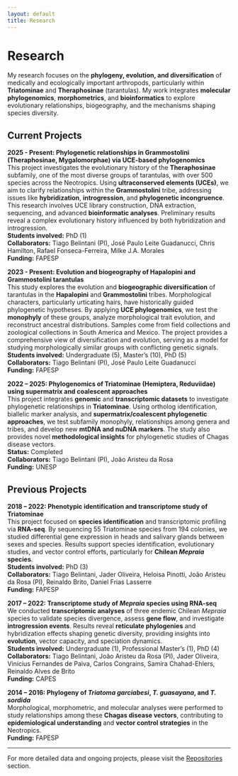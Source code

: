 ```yaml
---
layout: default
title: Research
---
```


# Research

My research focuses on the **phylogeny, evolution, and diversification** of medically and ecologically important arthropods, particularly within **Triatominae** and **Theraphosinae** (tarantulas). My work integrates **molecular phylogenomics**, **morphometrics**, and **bioinformatics** to explore evolutionary relationships, biogeography, and the mechanisms shaping species diversity.

## Current Projects

**2025 - Present: Phylogenetic relationships in Grammostolini (Theraphosinae, Mygalomorphae) via UCE-based phylogenomics**  
This project investigates the evolutionary history of the **Theraphosinae** subfamily, one of the most diverse groups of tarantulas, with over 500 species across the Neotropics. Using **ultraconserved elements (UCEs)**, we aim to clarify relationships within the **Grammostolini** tribe, addressing issues like **hybridization**, **introgression**, and **phylogenetic incongruence**. This research involves UCE library construction, DNA extraction, sequencing, and advanced **bioinformatic analyses**. Preliminary results reveal a complex evolutionary history influenced by both hybridization and introgression.  
**Students involved:** PhD (1)  
**Collaborators:** Tiago Belintani (PI), José Paulo Leite Guadanucci, Chris Hamilton, Rafael Fonseca-Ferreira, Milke J.A. Morales  
**Funding:** FAPESP  

**2023 - Present: Evolution and biogeography of Hapalopini and Grammostolini tarantulas**  
This study explores the evolution and **biogeographic diversification** of tarantulas in the **Hapalopini** and **Grammostolini** tribes. Morphological characters, particularly urticating hairs, have historically guided phylogenetic hypotheses. By applying **UCE phylogenomics**, we test the **monophyly** of these groups, analyze morphological trait evolution, and reconstruct ancestral distributions. Samples come from field collections and zoological collections in South America and Mexico. The project provides a comprehensive view of diversification and evolution, serving as a model for studying morphologically similar groups with conflicting genetic signals.  
**Students involved:** Undergraduate (5), Master’s (10), PhD (5)  
**Collaborators:** Tiago Belintani (PI), José Paulo Leite Guadanucci  
**Funding:** FAPESP  

**2022 – 2025: Phylogenomics of Triatominae (Hemiptera, Reduviidae) using supermatrix and coalescent approaches**  
This project integrates **genomic** and **transcriptomic datasets** to investigate phylogenetic relationships in **Triatominae**. Using ortholog identification, biallelic marker analysis, and **supermatrix/coalescent phylogenetic approaches**, we test subfamily monophyly, relationships among genera and tribes, and develop new **mtDNA and nuDNA markers**. The study also provides novel **methodological insights** for phylogenetic studies of Chagas disease vectors.  
**Status:** Completed  
**Collaborators:** Tiago Belintani (PI), João Aristeu da Rosa  
**Funding:** UNESP  

## Previous Projects

**2018 – 2022: Phenotypic identification and transcriptome study of Triatominae**  
This project focused on **species identification** and transcriptomic profiling via **RNA-seq**. By sequencing 55 Triatominae species from 194 colonies, we studied differential gene expression in heads and salivary glands between sexes and species. Results support species identification, evolutionary studies, and vector control efforts, particularly for **Chilean *Mepraia* species**.  
**Students involved:** PhD (3)  
**Collaborators:** Tiago Belintani, Jader Oliveira, Heloisa Pinotti, João Aristeu da Rosa (PI), Reinaldo Brito, Daniel Frias Lasserre  
**Funding:** FAPESP  

**2017 – 2022: Transcriptome study of *Mepraia* species using RNA-seq**  
We conducted **transcriptomic analyses** of three endemic Chilean *Mepraia* species to validate species divergence, assess **gene flow**, and investigate **introgression events**. Results reveal **reticulate phylogenies** and hybridization effects shaping genetic diversity, providing insights into **evolution**, vector capacity, and speciation dynamics.  
**Students involved:** Undergraduate (1), Professional Master’s (1), PhD (4)  
**Collaborators:** Tiago Belintani, João Aristeu da Rosa (PI), Jader Oliveira, Vinícius Fernandes de Paiva, Carlos Congrains, Samira Chahad-Ehlers, Reinaldo Alves de Brito  
**Funding:** CAPES  

**2014 – 2016: Phylogeny of *Triatoma garciabesi*, *T. guasayana*, and *T. sordida***  
Morphological, morphometric, and molecular analyses were performed to study relationships among these **Chagas disease vectors**, contributing to **epidemiological understanding** and **vector control strategies** in the Neotropics.  
**Funding:** FAPESP  

---

For more detailed data and ongoing projects, please visit the [Repositories](/repositories) section.


